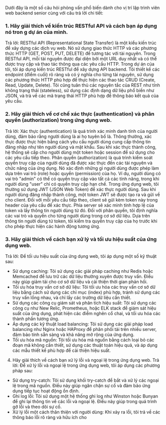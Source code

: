 Dưới đây là một số câu hỏi phỏng vấn phổ biến dành cho vị trí lập trình viên web backend senior cùng với câu trả lời chi tiết:

### 1. Hãy giải thích về kiến trúc RESTful API và cách bạn áp dụng nó tron  g dự án của mình.
Trả lời: RESTful API (Representational State Transfer) là một kiểu kiến trúc để xây dựng các dịch vụ web. Nó sử dụng giao thức HTTP và các phương thức HTTP (GET, POST, PUT, DELETE) để tương tác với tài nguyên. Trong RESTful API, mỗi tài nguyên được đại diện bởi một URL duy nhất và có thể được truy cập và thao tác thông qua các yêu cầu HTTP.
Trong dự án của tôi, tôi áp dụng kiến trúc RESTful để xây dựng API backend. Tôi thiết kế các endpoint (điểm cuối) rõ ràng và có ý nghĩa cho từng tài nguyên, sử dụng các phương thức HTTP phù hợp để thực hiện các thao tác CRUD (Create, Read, Update, Delete). Tôi cũng tuân thủ các nguyên tắc của REST như tính không trạng thái (stateless), sử dụng các định dạng dữ liệu phổ biến như JSON, và trả về các mã trạng thái HTTP phù hợp để thông báo kết quả của yêu cầu.

### 2. Hãy giải thích về cơ chế xác thực (authentication) và phân quyền (authorization) trong ứng dụng web.
Trả lời: Xác thực (authentication) là quá trình xác minh danh tính của người dùng, đảm bảo rằng người dùng là ai họ tuyên bố là. Thông thường, xác thực được thực hiện bằng cách yêu cầu người dùng cung cấp thông tin đăng nhập như tên người dùng và mật khẩu. Sau khi xác thực thành công, hệ thống sẽ cấp cho người dùng một token hoặc session để sử dụng cho các yêu cầu tiếp theo.
Phân quyền (authorization) là quá trình kiểm soát quyền truy cập của người dùng đã được xác thực đến các tài nguyên và chức năng của ứng dụng. Nó xác định những gì người dùng được phép làm dựa trên vai trò (role) hoặc quyền (permission) của họ. Ví dụ, người dùng có vai trò "admin" có thể có quyền truy cập vào tất cả các tính năng, trong khi người dùng "user" chỉ có quyền truy cập hạn chế.
Trong ứng dụng web, tôi thường sử dụng JWT (JSON Web Token) để xác thực người dùng. Sau khi người dùng đăng nhập thành công, một token JWT sẽ được tạo ra và gửi về cho client. Đối với mỗi yêu cầu tiếp theo, client sẽ gửi kèm token này trong header của yêu cầu để xác thực. Phía server sẽ xác minh tính hợp lệ của token và lấy thông tin người dùng từ đó. Đối với phân quyền, tôi định nghĩa các vai trò và quyền cho từng người dùng trong cơ sở dữ liệu. Dựa trên thông tin người dùng từ token, tôi kiểm tra quyền truy cập của họ trước khi cho phép thực hiện các hành động tương ứng.

### 3. Hãy giải thích về cách bạn xử lý và tối ưu hiệu suất của ứng dụng web.
Trả lời: Để tối ưu hiệu suất của ứng dụng web, tôi áp dụng một số kỹ thuật sau:
- Sử dụng caching: Tôi sử dụng các giải pháp caching như Redis hoặc Memcached để lưu trữ các dữ liệu thường xuyên được truy vấn. Điều này giúp giảm tải cho cơ sở dữ liệu và cải thiện thời gian phản hồi.
- Tối ưu hóa truy vấn cơ sở dữ liệu: Tôi tối ưu hóa các truy vấn cơ sở dữ liệu bằng cách sử dụng các chỉ mục (index) phù hợp, tránh sử dụng các truy vấn lồng nhau, và chỉ lấy các trường dữ liệu cần thiết.
- Sử dụng các công cụ giám sát và phân tích hiệu suất: Tôi sử dụng các công cụ như New Relic, Prometheus, hoặc ELK stack để giám sát hiệu suất của ứng dụng, phát hiện các điểm nghẽn cổ chai, và tối ưu hóa các thành phần tương ứng.
- Áp dụng các kỹ thuật load balancing: Tôi sử dụng các giải pháp load balancing như Nginx hoặc HAProxy để phân phối tải trên nhiều server, đảm bảo tính sẵn sàng và khả năng mở rộng của ứng dụng.
- Tối ưu hóa mã nguồn: Tôi tối ưu hóa mã nguồn bằng cách loại bỏ các đoạn mã không cần thiết, sử dụng các thuật toán hiệu quả, và áp dụng các mẫu thiết kế phù hợp để cải thiện hiệu suất.

4. Hãy giải thích về cách bạn xử lý lỗi và ngoại lệ trong ứng dụng web.
Trả lời: Để xử lý lỗi và ngoại lệ trong ứng dụng web, tôi áp dụng các phương pháp sau:
- Sử dụng try-catch: Tôi sử dụng khối try-catch để bắt và xử lý các ngoại lệ trong mã nguồn. Điều này giúp ngăn chặn sự cố và đảm bảo ứng dụng tiếp tục hoạt động ổn định.
- Ghi log lỗi: Tôi sử dụng một hệ thống ghi log như Winston hoặc Bunyan để ghi lại thông tin về các lỗi và ngoại lệ. Điều này giúp trong quá trình gỡ lỗi và theo dõi sự cố.
- Xử lý lỗi một cách thân thiện với người dùng: Khi xảy ra lỗi, tôi trả về các thông báo lỗi rõ ràng và hữu ích cho

